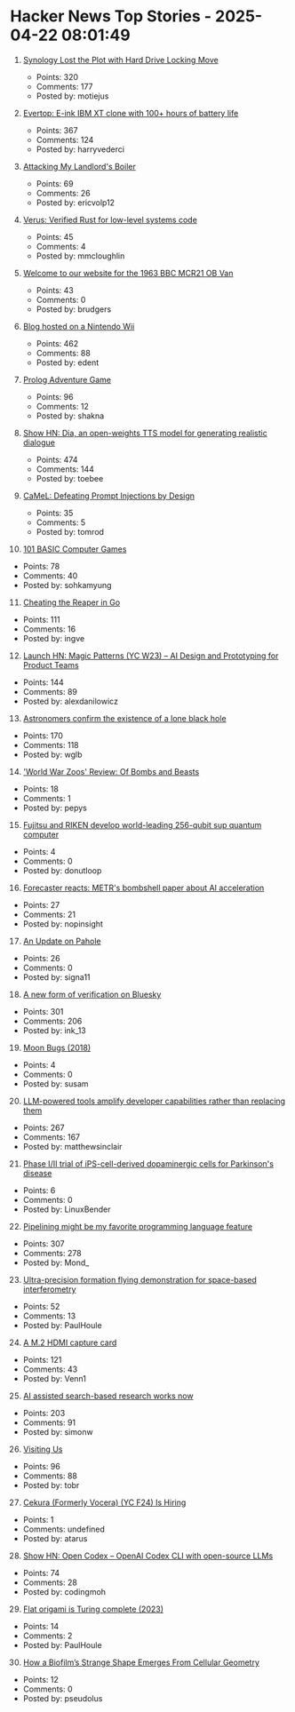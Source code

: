 # Hacker News Top Stories - 2025-04-22 08:01:49

1. [Synology Lost the Plot with Hard Drive Locking Move](https://www.servethehome.com/synology-lost-the-plot-with-hard-drive-locking-move/)
   - Points: 320
   - Comments: 177
   - Posted by: motiejus

2. [Evertop: E-ink IBM XT clone with 100+ hours of battery life](https://github.com/ericjenott/Evertop)
   - Points: 367
   - Comments: 124
   - Posted by: harryvederci

3. [Attacking My Landlord's Boiler](https://blog.videah.net/attacking-my-landlords-boiler/)
   - Points: 69
   - Comments: 26
   - Posted by: ericvolp12

4. [Verus: Verified Rust for low-level systems code](https://github.com/secure-foundations/verus)
   - Points: 45
   - Comments: 4
   - Posted by: mmcloughlin

5. [Welcome to our website for the 1963 BBC MCR21 OB Van](https://mcr21.org.uk/)
   - Points: 43
   - Comments: 0
   - Posted by: brudgers

6. [Blog hosted on a Nintendo Wii](https://blog.infected.systems/posts/2025-04-21-this-blog-is-hosted-on-a-nintendo-wii/)
   - Points: 462
   - Comments: 88
   - Posted by: edent

7. [Prolog Adventure Game](https://github.com/stefanrodrigues2/Prolog-Adventure-game)
   - Points: 96
   - Comments: 12
   - Posted by: shakna

8. [Show HN: Dia, an open-weights TTS model for generating realistic dialogue](https://github.com/nari-labs/dia)
   - Points: 474
   - Comments: 144
   - Posted by: toebee

9. [CaMeL: Defeating Prompt Injections by Design](https://arxiv.org/abs/2503.18813)
   - Points: 35
   - Comments: 5
   - Posted by: tomrod

10. [101 BASIC Computer Games](https://github.com/maurymarkowitz/101-BASIC-Computer-Games)
   - Points: 78
   - Comments: 40
   - Posted by: sohkamyung

11. [Cheating the Reaper in Go](https://mcyoung.xyz/2025/04/21/go-arenas/)
   - Points: 111
   - Comments: 16
   - Posted by: ingve

12. [Launch HN: Magic Patterns (YC W23) – AI Design and Prototyping for Product Teams](undefined)
   - Points: 144
   - Comments: 89
   - Posted by: alexdanilowicz

13. [Astronomers confirm the existence of a lone black hole](https://phys.org/news/2025-04-astronomers-lone-black-hole.html)
   - Points: 170
   - Comments: 118
   - Posted by: wglb

14. ['World War Zoos' Review: Of Bombs and Beasts](https://www.wsj.com/arts-culture/books/world-war-zoos-review-of-bombs-and-beasts-a037c4b6)
   - Points: 18
   - Comments: 1
   - Posted by: pepys

15. [Fujitsu and RIKEN develop world-leading 256-qubit sup quantum computer](https://www.fujitsu.com/global/about/resources/news/press-releases/2025/0422-01.html)
   - Points: 4
   - Comments: 0
   - Posted by: donutloop

16. [Forecaster reacts: METR's bombshell paper about AI acceleration](https://peterwildeford.substack.com/p/forecaster-reacts-metrs-bombshell)
   - Points: 27
   - Comments: 21
   - Posted by: nopinsight

17. [An Update on Pahole](https://lwn.net/Articles/1016243/)
   - Points: 26
   - Comments: 0
   - Posted by: signa11

18. [A new form of verification on Bluesky](https://bsky.social/about/blog/04-21-2025-verification)
   - Points: 301
   - Comments: 206
   - Posted by: ink_13

19. [Moon Bugs (2018)](https://www.michalfarkas.net/moonbugs/)
   - Points: 4
   - Comments: 0
   - Posted by: susam

20. [LLM-powered tools amplify developer capabilities rather than replacing them](https://matthewsinclair.com/blog/0178-why-llm-powered-programming-is-more-mech-suit-than-artificial-human)
   - Points: 267
   - Comments: 167
   - Posted by: matthewsinclair

21. [Phase I/II trial of iPS-cell-derived dopaminergic cells for Parkinson's disease](https://www.nature.com/articles/s41586-025-08700-0)
   - Points: 6
   - Comments: 0
   - Posted by: LinuxBender

22. [Pipelining might be my favorite programming language feature](https://herecomesthemoon.net/2025/04/pipelining/)
   - Points: 307
   - Comments: 278
   - Posted by: Mond_

23. [Ultra-precision formation flying demonstration for space-based interferometry](https://arxiv.org/abs/2504.05001)
   - Points: 52
   - Comments: 13
   - Posted by: PaulHoule

24. [A M.2 HDMI capture card](https://interfacinglinux.com/2025/04/18/magewell-eco-m-2-hdmi-capture-card/)
   - Points: 121
   - Comments: 43
   - Posted by: Venn1

25. [AI assisted search-based research works now](https://simonwillison.net/2025/Apr/21/ai-assisted-search/)
   - Points: 203
   - Comments: 91
   - Posted by: simonw

26. [Visiting Us](https://www.epic.com/visiting/)
   - Points: 96
   - Comments: 88
   - Posted by: tobr

27. [Cekura (Formerly Vocera) (YC F24) Is Hiring](https://www.ycombinator.com/companies/cekura-2/jobs/xaoCPco-founding-engineer)
   - Points: 1
   - Comments: undefined
   - Posted by: atarus

28. [Show HN: Open Codex – OpenAI Codex CLI with open-source LLMs](https://github.com/codingmoh/open-codex)
   - Points: 74
   - Comments: 28
   - Posted by: codingmoh

29. [Flat origami is Turing complete (2023)](https://arxiv.org/abs/2309.07932)
   - Points: 14
   - Comments: 2
   - Posted by: PaulHoule

30. [How a Biofilm’s Strange Shape Emerges From Cellular Geometry](https://www.quantamagazine.org/how-a-biofilms-strange-shape-emerges-from-cellular-geometry-20250421/)
   - Points: 12
   - Comments: 0
   - Posted by: pseudolus

